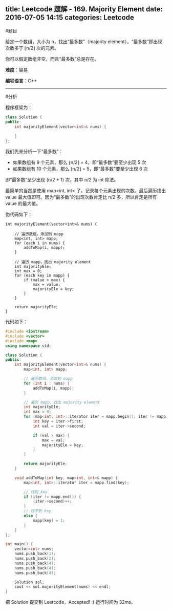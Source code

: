 title: Leetcode 题解 - 169. Majority Element
date: 2016-07-05 14:15
categories: Leetcode
---

#题目

给定一个数组，大小为 n，找出“最多数”（majority element）。“最多数”即出现次数多于 ⌊n/2⌋ 次的元素。

你可以假定数组非空，而且“最多数”总是存在。

<!-- more -->

**难度**：容易

**编程语言**：C++

---

#分析

程序框架为：

```cpp
class Solution {
public:
    int majorityElement(vector<int>& nums) {
        
    }
};
```

我们先来分析一下“最多数”：

* 如果数组有 9 个元素，那么 ⌊n/2⌋ = 4，即“最多数”要至少出现 5 次
* 如果数组有 10 个元素，那么 ⌊n/2⌋ = 5，即“最多数”要至少出现 6 次

即“最多数”至少出现 (n/2 + 1) 次，其中 n/2 为 int 除法。

最简单的当然是使用 map<int, int> 了，记录每个元素出现的次数。最后遍历找出 value 最大值即可。因为“最多数”的出现次数肯定比 n/2 多，所以肯定是所有 value 的最大值。

伪代码如下：

```
int majorityElement(vector<int>& nums) {

    // 遍历数组，添加到 mapp
    map<int, int> mapp;
    for (each i in nums) {
        addToMap(i, mapp);
    }

    // 遍历 mapp，找出 majority element
    int majorityEle;
    int max = 0;
    for (each key in mapp) {
        if (value > max) {
            max = value;
            majorityEle = key;
        }
    }

    return majorityEle;
}
```

代码如下：

```cpp
#include <iostream>
#include <vector>
#include <map>
using namespace std;

class Solution {
public:
    int majorityElement(vector<int>& nums) {
        map<int, int> mapp;

        // 遍历数组，添加到 mapp
        for (int i : nums) {
            addToMap(i, mapp);
        }

        // 遍历 mapp，找出 majority element
        int majorityEle;
        int max = 0;
        for (map<int, int>::iterator iter = mapp.begin(); iter != mapp.end(); iter++) {
            int key = iter->first;
            int val = iter->second;

            if (val > max) {
                max = val;
                majorityEle = key;
            }
        }

        return majorityEle;
    }

    void addToMap(int key, map<int, int>& mapp) {
        map<int, int>::iterator iter = mapp.find(key);

        // 找到 key
        if (iter != mapp.end()) {
            (iter->second)++;
        }
        // 找不到 key
        else {
            mapp[key] = 1;
        }
    }
};

int main() {
    vector<int> nums;
    nums.push_back(1);
    nums.push_back(2);
    nums.push_back(4);
    nums.push_back(4);
    nums.push_back(4);

    Solution sol;
    cout << sol.majorityElement(nums) << endl;
}
```

把 Solution 提交到 Leetcode，Accepted! :) 运行时间为 32ms。
